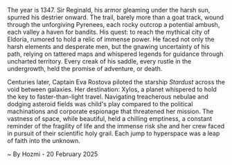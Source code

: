 
The year is 1347.  Sir Reginald, his armor gleaming under the harsh sun, spurred his destrier onward.  The trail, barely more than a goat track, wound through the unforgiving Pyrenees, each rocky outcrop a potential ambush, each valley a haven for bandits. His quest: to reach the mythical city of Eldoria, rumored to hold a relic of immense power.  He faced not only the harsh elements and desperate men, but the gnawing uncertainty of his path, relying on tattered maps and whispered legends for guidance through uncharted territory.  Every creak of his saddle, every rustle in the undergrowth, held the promise of adventure, or death.


Centuries later, Captain Eva Rostova piloted the starship *Stardust* across the void between galaxies.  Her destination: Xylos, a planet whispered to hold the key to faster-than-light travel.  Navigating treacherous nebulae and dodging asteroid fields was child's play compared to the political machinations and corporate espionage that threatened her mission.  The vastness of space, while beautiful, held a chilling emptiness, a constant reminder of the fragility of life and the immense risk she and her crew faced in pursuit of their scientific holy grail.  Each jump to hyperspace was a leap of faith into the unknown.

~ By Hozmi - 20 February 2025

